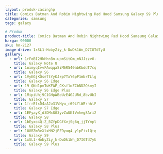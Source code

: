 ```yaml
---
layout: produk-casinghp
title: Comics Batman And Robin Nightwing Red Hood Samsung Galaxy S9 Plus Case
categories: samsung
tags: galaxy

# Produk
product-title: Comics Batman And Robin Nightwing Red Hood Samsung Galaxy S9 Plus Case
harga: 90000
sku: hn-2127
image-drive: 1xSL1-HobyZiy_k-DwDk1Wn_D7IGTd7yU
gallery:
  - url: 1rFoBI2HkHhnBn-upmSitOm_mNJJzzv0-
    title: Galaxy Note 8
  - url: 1nimyqIvvFAwqqaSiM6R540abKbddT7cq
    title: Galaxy S6
  - url: 1VyKGjKOse7tYyKJrp7TxY6pP1mbrTLlg
    title: Galaxy S6 Edge
  - url: 19-QKd1pmTwKFAE_CKsf1oZCbND2QkmyI
    title: Galaxy S6 Edge Plus
  - url: 1MipiUhj9C1GHpWBeUzE4GJURd_8bvUbI
    title: Galaxy S7
  - url: 1frrElxD4aAJo31VHyu_r69LYtWErhAlF
    title: Galaxy S7 Edge
  - url: 1EFyayX_d3DMx8G3yvZuUKfVmhegSAri2
    title: Galaxy S8
  - url: 1bEyxo4Q-Z_BZfpDGfXvjSg6q_jjTYmpl
    title: Galaxy S8 Plus
  - url: 188BZmReXlxMN2jPZ9yuq4_y1pFixlQtq
    title: Galaxy S9
  - url: 1xSL1-HobyZiy_k-DwDk1Wn_D7IGTd7yU
    title: Galaxy S9 Plus
---
```

